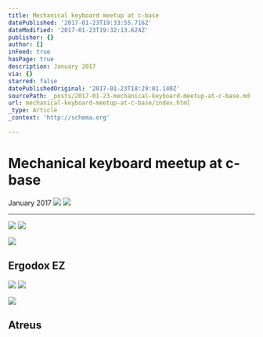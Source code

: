 ```yaml
---
title: Mechanical keyboard meetup at c-base
datePublished: '2017-01-23T19:33:55.716Z'
dateModified: '2017-01-23T19:32:13.624Z'
publisher: {}
author: []
inFeed: true
hasPage: true
description: January 2017
via: {}
starred: false
datePublishedOriginal: '2017-01-23T18:29:01.140Z'
sourcePath: _posts/2017-01-23-mechanical-keyboard-meetup-at-c-base.md
url: mechanical-keyboard-meetup-at-c-base/index.html
_type: Article
_context: 'http://schema.org'

---
```

# Mechanical keyboard meetup at c-base

January 2017
![](https://the-grid-user-content.s3-us-west-2.amazonaws.com/4fe4c670-cd15-4803-ab78-0f80b5720cdb.jpg)
![](https://the-grid-user-content.s3-us-west-2.amazonaws.com/7659327b-7bcb-4318-9809-e325c6c7853f.jpg)

---

![](https://the-grid-user-content.s3-us-west-2.amazonaws.com/494fa3cf-9ed2-473d-aa53-5e91b75ed25a.jpg)
![](https://the-grid-user-content.s3-us-west-2.amazonaws.com/61e4fd7d-4107-4233-a403-851cc6d4ea0c.jpg)

<article style=""><img src="https://the-grid-user-content.s3-us-west-2.amazonaws.com/b796f5ae-75bf-43c5-ab04-af1676c63512.jpg" /><h1>Ergodox EZ</h1></article>

![](https://the-grid-user-content.s3-us-west-2.amazonaws.com/8cef2161-f54a-4394-b208-3ce28adce112.jpg)
![](https://the-grid-user-content.s3-us-west-2.amazonaws.com/624b585a-9d56-425e-b947-79b7354da804.gif)

<article style=""><img src="https://the-grid-user-content.s3-us-west-2.amazonaws.com/618f4337-fcbf-4830-896b-3e33414e09d3.jpg" /><h1>Atreus</h1></article>
